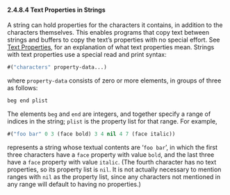

#### 2.4.8.4 Text Properties in Strings

A string can hold properties for the characters it contains, in addition to the characters themselves. This enables programs that copy text between strings and buffers to copy the text’s properties with no special effort. See [Text Properties](Text-Properties.html), for an explanation of what text properties mean. Strings with text properties use a special read and print syntax:

```lisp
#("characters" property-data...)
```

where `property-data` consists of zero or more elements, in groups of three as follows:

```lisp
beg end plist
```

The elements `beg` and `end` are integers, and together specify a range of indices in the string; `plist` is the property list for that range. For example,

```lisp
#("foo bar" 0 3 (face bold) 3 4 nil 4 7 (face italic))
```

represents a string whose textual contents are ‘`foo bar`’, in which the first three characters have a `face` property with value `bold`, and the last three have a `face` property with value `italic`. (The fourth character has no text properties, so its property list is `nil`. It is not actually necessary to mention ranges with `nil` as the property list, since any characters not mentioned in any range will default to having no properties.)

